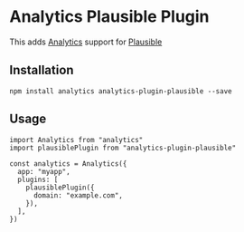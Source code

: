 # Analytics Plausible Plugin

This adds [Analytics](https://github.com/DavidWells/analytics) support for [Plausible](https://plausible.io/)

## Installation

```
npm install analytics analytics-plugin-plausible --save
```

## Usage

```
import Analytics from "analytics"
import plausiblePlugin from "analytics-plugin-plausible"

const analytics = Analytics({
  app: "myapp",
  plugins: [
    plausiblePlugin({
      domain: "example.com",
    }),
  ],
})
```
